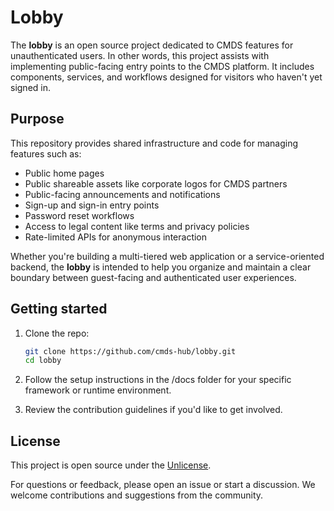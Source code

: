 # Lobby

The **lobby** is an open source project dedicated to CMDS features for unauthenticated users. In other words, this project assists with implementing public-facing entry points to the CMDS platform. It includes components, services, and workflows designed for visitors who haven't yet signed in.

## Purpose

This repository provides shared infrastructure and code for managing features such as:

- Public home pages
- Public shareable assets like corporate logos for CMDS partners
- Public-facing announcements and notifications
- Sign-up and sign-in entry points
- Password reset workflows
- Access to legal content like terms and privacy policies
- Rate-limited APIs for anonymous interaction

Whether you're building a multi-tiered web application or a service-oriented backend, the **lobby** is intended to help you organize and maintain a clear boundary between guest-facing and authenticated user experiences.

## Getting started

1. Clone the repo:

   ```bash
   git clone https://github.com/cmds-hub/lobby.git
   cd lobby
   ```
   
2. Follow the setup instructions in the /docs folder for your specific framework or runtime environment.

3. Review the contribution guidelines if you'd like to get involved.

## License

This project is open source under the [Unlicense](https://en.wikipedia.org/wiki/Unlicense).

For questions or feedback, please open an issue or start a discussion. We welcome contributions and suggestions from the community.
